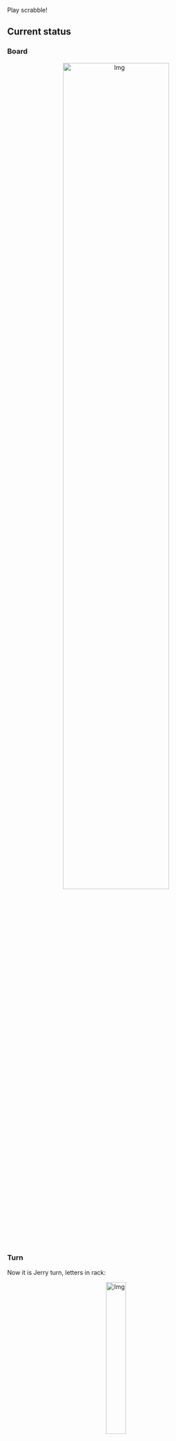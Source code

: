 
Play scrabble!
## Current status
### Board
<p align="center">
<img src="https://raw.githubusercontent.com/radosz99/radosz99/main/board.png" width=70% alt="Img"/>
    </p>
    
### Turn
Now it is Jerry turn, letters in rack:
<p align="center">
<img src="https://raw.githubusercontent.com/radosz99/radosz99/main/rack.png" width=30% alt="Img"/>
</p>

### Game score
| Id | Player name | Points |
  | - | - | - |  
|0 | Tom | 104
|1 | Jerry | 123
## Make the move
Make the move and insert the letters by creating an [issue](https://github.com/radosz99/radosz99/issues/new?title=scrabble%7Cmove%7C7%3AA%3ARIDE&body=Just+push+%27Submit+new+issue%27+or+update+with+your+move.) according to the rules or...

## Possibly best moves  
Are you sure? :smiling_imp: :smiling_imp: :smiling_imp:
<details>
  <summary>Spoiler warning!</summary>
  
  | Id | Move | Issue link | Points |
  | - | - | - | - |  
|1| 13:J:zureos | [scrabble&#124;move&#124;13:J:zureos](https://github.com/radosz99/radosz99/issues/new?title=scrabble%7Cmove%7C13%3AJ%3Azureos&body=Just+push+%27Submit+new+issue%27+or+update+with+your+move.) | 70 
|2| 13:J:zureo | [scrabble&#124;move&#124;13:J:zureo](https://github.com/radosz99/radosz99/issues/new?title=scrabble%7Cmove%7C13%3AJ%3Azureo&body=Just+push+%27Submit+new+issue%27+or+update+with+your+move.) | 68 
|3| 13:J:zuros | [scrabble&#124;move&#124;13:J:zuros](https://github.com/radosz99/radosz99/issues/new?title=scrabble%7Cmove%7C13%3AJ%3Azuros&body=Just+push+%27Submit+new+issue%27+or+update+with+your+move.) | 68 
|4| 14:K:erizo | [scrabble&#124;move&#124;14:K:erizo](https://github.com/radosz99/radosz99/issues/new?title=scrabble%7Cmove%7C14%3AK%3Aerizo&body=Just+push+%27Submit+new+issue%27+or+update+with+your+move.) | 45 
|5| 5:F:cierzos | [scrabble&#124;move&#124;5:F:cierzos](https://github.com/radosz99/radosz99/issues/new?title=scrabble%7Cmove%7C5%3AF%3Acierzos&body=Just+push+%27Submit+new+issue%27+or+update+with+your+move.) | 38 
|6| 5:F:cierzo | [scrabble&#124;move&#124;5:F:cierzo](https://github.com/radosz99/radosz99/issues/new?title=scrabble%7Cmove%7C5%3AF%3Acierzo&body=Just+push+%27Submit+new+issue%27+or+update+with+your+move.) | 37 
|7| B:7:rizosa | [scrabble&#124;move&#124;B:7:rizosa](https://github.com/radosz99/radosz99/issues/new?title=scrabble%7Cmove%7CB%3A7%3Arizosa&body=Just+push+%27Submit+new+issue%27+or+update+with+your+move.) | 35 
|8| B:9:eriazo | [scrabble&#124;move&#124;B:9:eriazo](https://github.com/radosz99/radosz99/issues/new?title=scrabble%7Cmove%7CB%3A9%3Aeriazo&body=Just+push+%27Submit+new+issue%27+or+update+with+your+move.) | 34 
|9| B:8:erizas | [scrabble&#124;move&#124;B:8:erizas](https://github.com/radosz99/radosz99/issues/new?title=scrabble%7Cmove%7CB%3A8%3Aerizas&body=Just+push+%27Submit+new+issue%27+or+update+with+your+move.) | 34 
|10| B:8:lorzas | [scrabble&#124;move&#124;B:8:lorzas](https://github.com/radosz99/radosz99/issues/new?title=scrabble%7Cmove%7CB%3A8%3Alorzas&body=Just+push+%27Submit+new+issue%27+or+update+with+your+move.) | 34 
</details>
    
## Latest moves

| Id | Type | Move / Letters to replace | Created words / New letters | Date | Points | Player | Who |
| - | - | - | - | - | - | - | - |
|6| INSERT | K:9:afogue | ['AFOGUE'] | 12/07/2022, 15:31:58 | 20 | Tom | [radosz99](github.com/radosz99) |
|5| INSERT | 9:F:jitada | ['JITADA'] | 12/07/2022, 15:30:44 | 18 | Jerry | [radosz99](github.com/radosz99) |
|4| INSERT | H:11:onix | ['ONIX'] | 12/07/2022, 15:28:54 | 36 | Tom | [radosz99](github.com/radosz99) |
|3| INSERT | 12:B:aneasen | ['ANEASEN'] | 12/07/2022, 15:28:15 | 16 | Jerry | [radosz99](github.com/radosz99) |
|2| INSERT | D:7:hoyare | ['HOYARE'] | 12/07/2022, 15:26:29 | 24 | Tom | [radosz99](github.com/radosz99) |
|1| INSERT | F:5:carajees | ['CARAJEES'] | 12/07/2022, 15:25:07 | 89 | Jerry | [radosz99](github.com/radosz99) |
|0| INSERT | 7:D:hurto | ['HURTO'] | 12/07/2022, 15:21:27 | 24 | Tom | [radosz99](github.com/radosz99) |